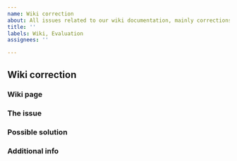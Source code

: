 ```yaml
---
name: Wiki correction
about: All issues related to our wiki documentation, mainly corrections and ideas
title: ''
labels: Wiki, Evaluation
assignees: ''

---
```


<!--
I fully read and understood contributing guidelines of ASF available under https://github.com/JustArchiNET/ArchiSteamFarm/blob/master/.github/CONTRIBUTING.md and I believe that my issue is valid - it requires a response from ASF development team, and not ASF support.

I UNDERSTAND THAT IF MY ISSUE IS NOT MEETING CONTRIBUTING GUIDELINES SPECIFIED ABOVE, ESPECIALLY IF IT'S A QUESTION OR TECHNICAL ISSUE THAT IS NOT RELATED TO ASF DEVELOPMENT IN ANY WAY, THEN IT WILL BE CLOSED AND LEFT UNANSWERED.

Feel free to remove our notice and fill the template below with your details.
-->

## Wiki correction

### Wiki page

<!-- Please link the appropriate URL of the wiki page with the issue, if applicable. -->

### The issue

<!-- Please explain the problem with the current state of things. If you're reporting a mistake/correction, state which one, if you're suggesting an idea, explain the details. -->

### Possible solution

<!-- Not mandatory, but if you have an idea how to address the issue explained by you above, e.g. helpful sentences, words or resources, you can include them here. -->

### Additional info

<!-- Everything else you consider worthy that we didn't ask for. -->
